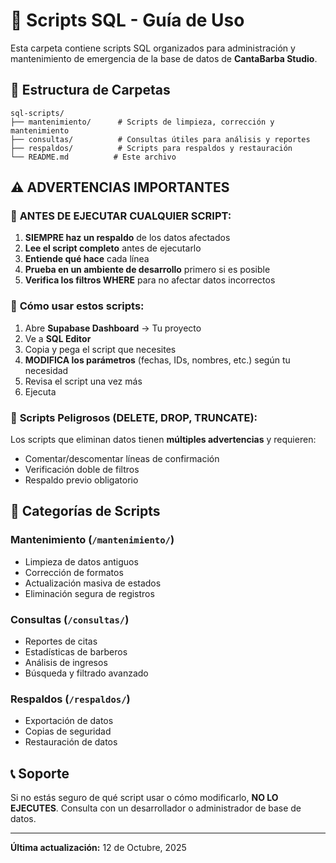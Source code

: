 # 📁 Scripts SQL - Guía de Uso

Esta carpeta contiene scripts SQL organizados para administración y mantenimiento de emergencia de la base de datos de **CantaBarba Studio**.

## 📂 Estructura de Carpetas

```
sql-scripts/
├── mantenimiento/      # Scripts de limpieza, corrección y mantenimiento
├── consultas/          # Consultas útiles para análisis y reportes
├── respaldos/          # Scripts para respaldos y restauración
└── README.md          # Este archivo
```

## ⚠️ ADVERTENCIAS IMPORTANTES

### 🔴 **ANTES DE EJECUTAR CUALQUIER SCRIPT:**

1. **SIEMPRE haz un respaldo** de los datos afectados
2. **Lee el script completo** antes de ejecutarlo
3. **Entiende qué hace** cada línea
4. **Prueba en un ambiente de desarrollo** primero si es posible
5. **Verifica los filtros WHERE** para no afectar datos incorrectos

### 📝 **Cómo usar estos scripts:**

1. Abre **Supabase Dashboard** → Tu proyecto
2. Ve a **SQL Editor**
3. Copia y pega el script que necesites
4. **MODIFICA los parámetros** (fechas, IDs, nombres, etc.) según tu necesidad
5. Revisa el script una vez más
6. Ejecuta

### 🚨 **Scripts Peligrosos (DELETE, DROP, TRUNCATE):**

Los scripts que eliminan datos tienen **múltiples advertencias** y requieren:
- Comentar/descomentar líneas de confirmación
- Verificación doble de filtros
- Respaldo previo obligatorio

## 🎯 Categorías de Scripts

### **Mantenimiento** (`/mantenimiento/`)
- Limpieza de datos antiguos
- Corrección de formatos
- Actualización masiva de estados
- Eliminación segura de registros

### **Consultas** (`/consultas/`)
- Reportes de citas
- Estadísticas de barberos
- Análisis de ingresos
- Búsqueda y filtrado avanzado

### **Respaldos** (`/respaldos/`)
- Exportación de datos
- Copias de seguridad
- Restauración de datos

## 📞 Soporte

Si no estás seguro de qué script usar o cómo modificarlo, **NO LO EJECUTES**. Consulta con un desarrollador o administrador de base de datos.

---

**Última actualización:** 12 de Octubre, 2025
